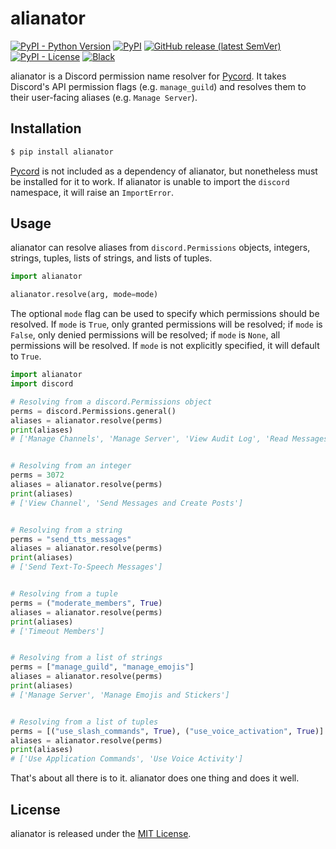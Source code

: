 # alianator

[![PyPI - Python Version](https://img.shields.io/pypi/pyversions/alianator?logo=python&logoColor=white&style=for-the-badge)](https://pypi.org/project/alianator)
[![PyPI](https://img.shields.io/pypi/v/alianator?logo=pypi&color=green&logoColor=white&style=for-the-badge)](https://pypi.org/project/alianator)
[![GitHub release (latest SemVer)](https://img.shields.io/github/v/release/celsiusnarhwal/alianator?logo=github&color=orange&logoColor=white&style=for-the-badge)](https://github.com/celsiusnarhwal/alianator/releases)
[![PyPI - License](https://img.shields.io/pypi/l/alianator?color=03cb98&style=for-the-badge)](https://github.com/celsiusnarhwal/alianator/blob/master/LICENSE)
[![Black](https://aegis.celsiusnarhwal.dev/badge/black?style=for-the-badge)](https://github.com/psf/black)

alianator is a Discord permission name resolver for [Pycord](https://github.com/Pycord-Development/pycord). 
It takes Discord's API permission flags (e.g. `manage_guild`) and resolves them to their user-facing aliases (e.g. `Manage Server`).

## Installation

```bash
$ pip install alianator
```

[Pycord](https://github.com/Pycord-Development/pycord) is not included as a dependency of alianator, but nonetheless must 
be installed for it to work. If alianator is unable to import the `discord` namespace, it will raise an `ImportError`.

## Usage

alianator can resolve aliases from `discord.Permissions` objects, integers, strings, tuples, lists of strings, and lists
of tuples.

```python
import alianator

alianator.resolve(arg, mode=mode)
```

The optional `mode` flag can be used to specify which permissions should be resolved. If `mode` is `True`, only granted
permissions will be resolved; if `mode` is `False`, only denied permissions will be resolved; if `mode` is `None`, all
permissions will be resolved. If `mode` is not explicitly specified, it will default to `True`.

```python
import alianator
import discord

# Resolving from a discord.Permissions object
perms = discord.Permissions.general()
aliases = alianator.resolve(perms)
print(aliases)
# ['Manage Channels', 'Manage Server', 'View Audit Log', 'Read Messages', 'View Server Insights', 'Manage Roles', 'Manage Webhooks', 'Manage Emojis and Stickers']


# Resolving from an integer
perms = 3072
aliases = alianator.resolve(perms)
print(aliases)
# ['View Channel', 'Send Messages and Create Posts']


# Resolving from a string
perms = "send_tts_messages"
aliases = alianator.resolve(perms)
print(aliases)
# ['Send Text-To-Speech Messages']


# Resolving from a tuple
perms = ("moderate_members", True)
aliases = alianator.resolve(perms)
print(aliases)
# ['Timeout Members']


# Resolving from a list of strings
perms = ["manage_guild", "manage_emojis"]
aliases = alianator.resolve(perms)
print(aliases)
# ['Manage Server', 'Manage Emojis and Stickers']


# Resolving from a list of tuples
perms = [("use_slash_commands", True), ("use_voice_activation", True)]
aliases = alianator.resolve(perms)
print(aliases)
# ['Use Application Commands', 'Use Voice Activity']
```

That's about all there is to it. alianator does one thing and does it well.

## License

alianator is released under the [MIT License](https://github.com/celsiusnarhwal/alianator/blob/master/LICENSE.md).
